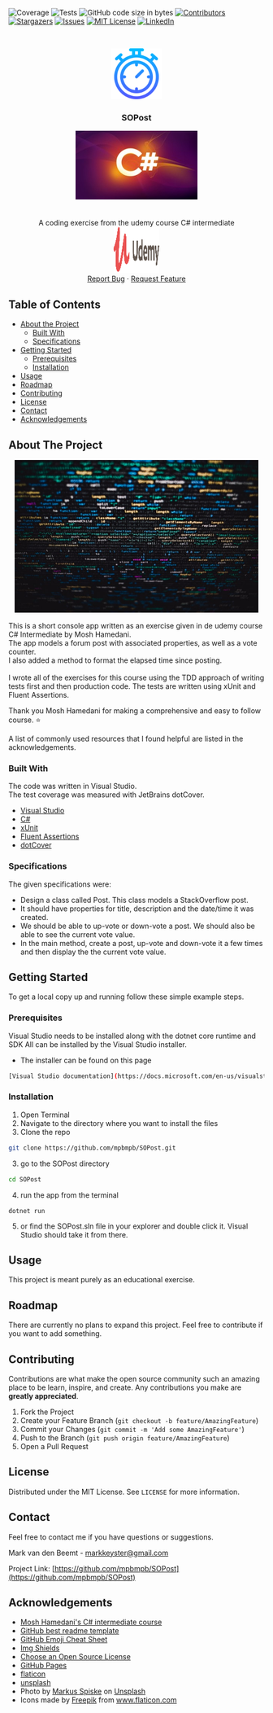 
<!-- PROJECT SHIELDS -->
<!--
*** I'm using markdown "reference style" links for readability.
*** Reference links are enclosed in brackets [ ] instead of parentheses ( ).
*** See the bottom of this document for the declaration of the reference variables
*** for contributors-url, forks-url, etc. This is an optional, concise syntax you may use.
*** https://www.markdownguide.org/basic-syntax/#reference-style-links
-->
![Coverage][coverage-shield]
![Tests][tests-shield]
![GitHub code size in bytes][codesize-shield]
[![Contributors][contributors-shield]][contributors-url]
[![Stargazers][stars-shield]][stars-url]
[![Issues][issues-shield]][issues-url]
[![MIT License][license-shield]][license-url]
[![LinkedIn][linkedin-shield]][linkedin-url]




<!-- PROJECT LOGO -->
<br />
<p align="center">
<a href="https://github.com/mpbmpb/SOPost">
   <img src="/gitAssets/time.svg" height="100" width="100">
</a>

  <h3 align="center">SOPost</h3>

  <p align="center">
    <a href="https://www.udemy.com/course/csharp-intermediate-classes-interfaces-and-oop">
    <img src="/gitAssets/csharpintermediate.jpg"></a>
    <br />
    <br />
    <br />
    A coding exercise from the udemy course C# intermediate
    <br />
    <a href="https://www.udemy.com"><img src="/gitAssets/udemylogo.svg" height="90" width="90"></a>
    <br />
    <a href="https://github.com/mpbmpb/SOPost/issues">Report Bug</a>
    ·
    <a href="https://github.com/mpbmpb/SOPost/issues">Request Feature</a>
  </p>
</p>



<!-- TABLE OF CONTENTS -->
## Table of Contents

* [About the Project](#about-the-project)
  * [Built With](#built-with)
  * [Specifications](#specifications)
* [Getting Started](#getting-started)
  * [Prerequisites](#prerequisites)
  * [Installation](#installation)
* [Usage](#usage)
* [Roadmap](#roadmap)
* [Contributing](#contributing)
* [License](#license)
* [Contact](#contact)
* [Acknowledgements](#acknowledgements)



<!-- ABOUT THE PROJECT -->
## About The Project
<p align="center">
  <img src="/gitAssets/code.jpg" width="480" height="300">
</p>
This is a short console app written as an exercise given in de udemy course C# Intermediate by Mosh Hamedani.
<br/>
The app models a forum post with associated properties, as well as a vote counter.
<br/>
I also added a method to format the elapsed time since posting.
<br/>
<br/>
I wrote all of the exercises for this course using the TDD approach of writing tests first and then production code.
The tests are written using xUnit and Fluent Assertions.

Thank you Mosh Hamedani for making a comprehensive and easy to follow course. :star:

A list of commonly used resources that I found helpful are listed in the acknowledgements.

### Built With
The code was written in Visual Studio.<br/>
The test coverage was measured with JetBrains dotCover.

* [Visual Studio](https://docs.microsoft.com/en-us/visualstudio/install/install-visual-studio?view=vs-2019)
* [C#](https://docs.microsoft.com/en-us/dotnet/csharp)
* [xUnit](https://xunit.net)
* [Fluent Assertions](https://fluentassertions.com/)
* [dotCover](https://www.jetbrains.com/dotcover/)

### Specifications
The given specifications were:

* Design a class called Post. This class models a StackOverflow post. 
* It should have properties for title, description and the date/time it was created. 
* We should be able to up-vote or down-vote a post. We should also be able to see the current vote value. 
* In the main method, create a post, up-vote and down-vote it a few times and then display the the current vote value.


<!-- GETTING STARTED -->
## Getting Started

To get a local copy up and running follow these simple example steps.

### Prerequisites

Visual Studio needs to be installed along with the dotnet core runtime and SDK
All can be installed by the Visual Studio installer.

* The installer can be found on this page 
```sh
[Visual Studio documentation](https://docs.microsoft.com/en-us/visualstudio/install/install-visual-studio?view=vs-2019)
```

### Installation

1. Open Terminal
2. Navigate to the directory where you want to install the files
3. Clone the repo
```sh
git clone https://github.com/mpbmpb/SOPost.git
```
3. go to the SOPost directory
```sh
cd SOPost
```
4. run the app from the terminal
```
dotnet run
```
5. or find the SOPost.sln file in your explorer and double click it.
   Visual Studio should take it from there.


<!-- USAGE EXAMPLES -->
## Usage

This project is meant purely as an educational exercise.

<!-- ROADMAP -->
## Roadmap

There are currently no plans to expand this project.
Feel free to contribute if you want to add something.

<!-- CONTRIBUTING -->
## Contributing

Contributions are what make the open source community such an amazing place to be learn, inspire, and create. Any contributions you make are **greatly appreciated**.

1. Fork the Project
2. Create your Feature Branch (`git checkout -b feature/AmazingFeature`)
3. Commit your Changes (`git commit -m 'Add some AmazingFeature'`)
4. Push to the Branch (`git push origin feature/AmazingFeature`)
5. Open a Pull Request



<!-- LICENSE -->
## License

Distributed under the MIT License. See `LICENSE` for more information.



<!-- CONTACT -->
## Contact
Feel free to contact me if you have questions or suggestions.

Mark van den Beemt - markkeyster@gmail.com

Project Link: [https://github.com/mpbmpb/SOPost](https://github.com/mpbmpb/SOPost)



<!-- ACKNOWLEDGEMENTS -->
## Acknowledgements
* [Mosh Hamedani's C# intermediate course](https://www.udemy.com/course/csharp-intermediate-classes-interfaces-and-oop)
* [GitHub best readme template](https://github.com/othneildrew/Best-README-Template)
* [GitHub Emoji Cheat Sheet](https://www.webpagefx.com/tools/emoji-cheat-sheet)
* [Img Shields](https://shields.io)
* [Choose an Open Source License](https://choosealicense.com)
* [GitHub Pages](https://pages.github.com)
* [flaticon](https://www.flaticon.com)
* [unsplash](https://unsplash.com)
* <span>Photo by <a href="https://unsplash.com/@markusspiske?utm_source=unsplash&amp;utm_medium=referral&amp;utm_content=creditCopyText">Markus Spiske</a> on <a href="https://unsplash.com/s/photos/code?utm_source=unsplash&amp;utm_medium=referral&amp;utm_content=creditCopyText">Unsplash</a></span>
* <div>Icons made by <a href="http://www.freepik.com/" title="Freepik">Freepik</a> from <a href="https://www.flaticon.com/" title="Flaticon">www.flaticon.com</a></div> 





<!-- MARKDOWN LINKS & IMAGES -->
<!-- https://www.markdownguide.org/basic-syntax/#reference-style-links -->
[coverage-shield]: https://img.shields.io/badge/coverage-100%25-brightgreen
[tests-shield]: https://img.shields.io/badge/tests-passing-brightgreen
[contributors-shield]: https://img.shields.io/github/contributors/mpbmpb/SOPost?color=blue&style=flat-square
[contributors-url]: https://github.com/mpbmpb/SOPost/graphs/contributors
[codesize-shield]: https://img.shields.io/github/languages/code-size/mpbmpb/SOPost
[stars-shield]: https://img.shields.io/github/stars/mpbmpb/SOPost
[stars-url]: https://github.com/mpbmpb/SOPost/stargazers
[issues-shield]: https://img.shields.io/github/issues/mpbmpb/SOPost?style=flat-square
[issues-url]: https://github.com/mpbmpb/SOPost/issues
[license-shield]: https://img.shields.io/github/license/mpbmpb/SOPost
[license-url]: https://github.com/mpbmpb/SOPost/blob/master/LICENSE
[linkedin-shield]: https://img.shields.io/badge/-LinkedIn-black.svg?style=flat-square&logo=linkedin&colorB=555
[linkedin-url]: https://www.linkedin.com/in/mark-van-den-beemt-7805011b1/
